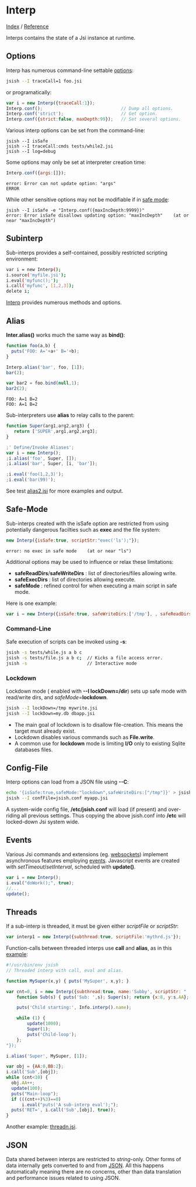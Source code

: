 Interp
====
[Index](Index.md "Jsi Documentation Index") /  [Reference](Reference.md "Generated Command Reference")

Interps contains the state of a Jsi instance at runtime.

## Options

Interp has numerous command-line settable [options](Reference.md#interp-new):

``` bash
jsish --I traceCall=1 foo.jsi
```

or programatically:

``` js  
var i = new Interp({traceCall:1});
Interp.conf();                              // Dump all options.
Interp.conf('strict');                      // Get option.
Interp.conf({strict:false, maxDepth:99});   // Set several options.
```

Various interp options can be set from the command-line:

```
jsish --I isSafe
jsish --I traceCall:cmds tests/while2.jsi
jsish --I log=debug
```

Some options may only be set at interpreter creation time:
``` js
Interp.conf({args:[]});
```

```
error: Error can not update option: "args"
ERROR
```

While other sensitive options may not be modifiable if in [safe mode](#safe-mode):
```
jsish --I isSafe -e "Interp.conf({maxIncDepth:9999})"
error: Error isSafe disallows updating option: "maxIncDepth"    (at or near "maxIncDepth")
```



## Subinterp

Sub-interps provides a self-contained, possibly restricted scripting environment:

``` bash
var i = new Interp();
i.source('myfile.jsi');
i.eval('myfunc();');
i.call('myfunc', [1,2,3]);
delete i;
```

[Interp](Reference.md#Interp) provides numerous methods and options.


## Alias

**Inter.alias()** works much the same way as **bind()**:

``` js
function foo(a,b) {
  puts('FOO: A='+a+' B='+b);
}

Interp.alias('bar', foo, [1]);
bar(2);

var bar2 = foo.bind(null,1);
bar2(2);
```

```
FOO: A=1 B=2
FOO: A=1 B=2
```

Sub-interpreters use **alias** to relay calls to the parent:

``` js
function Super(arg1,arg2,arg3) {
   return ['SUPER',arg1,arg2,arg3];
}

;' Define/Invoke Aliases';
var i = new Interp();
;i.alias('foo', Super, []);
;i.alias('bar', Super, [i, 'bar']);

;i.eval('foo(1,2,3)');
;i.eval('bar(99)');
```

See test [alias2.jsi](https://jsish.org/fossil/jsi/file/tests/alias2.jsi) for more examples and output.

## Safe-Mode

Sub-interps created with the isSafe option
are restricted from using potentially dangerous facilties such as **exec** and the file system:

``` js
new Interp({isSafe:true, scriptStr:"exec('ls');"});
```

```
error: no exec in safe mode    (at or near "ls")
```

Additional options may be used to influence or relax these limitations:

* **safeReadDirs**/**safeWriteDirs** : list of directories/files allowing write.
* **safeExecDirs** : list of directories allowing execute.
* **safeMode** : refined control for when executing a main script in safe mode.

Here is one example:

``` js
var i = new Interp({isSafe:true, safeWriteDirs:['/tmp'], , safeReadDirs:['/tmp']});
```

### Command-Line
Safe execution of scripts can be invoked using **-s**:

``` bash
jsish -s tests/while.js a b c
jsish -s tests/file.js a b c;  // Kicks a file access error.
jsish -s                       // Interactive mode
```

### Lockdown
Lockdown mode ( enabled with **--I lockDown=/dir**) sets up safe mode
with read/write dirs, and *safeMode*=**lockdown**.

``` bash
jsish --I lockDown=/tmp mywrite.jsi
jsish --I lockDown=my.db dbapp.jsi
```

* The main goal of lockdown is to disallow file-creation. This means the target must already exist.
* Lockdown disables various commands such as **File.write**.
* A common use for **lockdown** mode is limiting **I/O** only to existing Sqlite databases files.

## Config-File

Interp options can load from a JSON file using **--C**:

``` bash
echo '{isSafe:true,safeMode:"lockdown",safeWriteDirs:["/tmp"]}' > jsish.conf
jsish --I confFile=jsish.conf myapp.jsi
```

A system-wide config file, **/etc/jsish.conf** will load (if present) and over-riding all previous settings.
Thus copying the above jsish.conf into **/etc** will locked-down Jsi system wide.


## Events

Various Jsi commands and extensions (eg. [websockets](Builtins.md#websocket)) implement asynchronous
features employing [events](Builtins.md#event).  Javascript events are created with *setTimeout*/*setInterval*,
scheduled with **update()**.

``` js
var i = new Interp();
i.eval("doWork();", true);
//...
update();
```

## Threads

If a sub-interp is threaded, it must be given either *scriptFile* or *scriptStr*:

``` js
var interp1 = new Interp({subthread:true, scriptFile:'mythrd.js'});
```

Function-calls between threaded interps use **call** and **alias**, as in this
[example](https://jsish.org/fossil/jsi/file/js-demos/thread.jsi):

``` js
#!/usr/bin/env jsish
// Threaded interp with call, eval and alias.

function MySuper(x,y) { puts('MySuper', x,y); }

var cnt=0, i = new Interp({subthread:true, name:'Subby', scriptStr: "
    function Sub(s) { puts('Sub: ',s); Super(s); return {x:8, y:s.AA}; };

    puts('Child starting:', Info.interp().name);

    while (1) {
        update(1000);
        Super(1);
        puts('Child-loop');
    };
"});

i.alias('Super', MySuper, [1]);

var obj = {AA:0,BB:2};
i.call('Sub',[obj]);
while (cnt<10) {
  obj.AA++;
  update(100);
  puts("Main-loop");
  if (((cnt++)%3)==0)
      i.eval("puts('A sub-interp eval');");
  puts('RET=', i.call('Sub',[obj], true));
}
```

Another example: [threadn.jsi](https://jsish.org/fossil/jsi/file/js-demos/threadn.jsi).

## JSON

Data shared between interps are restricted to *string*-only.
Other forms of data internally gets converted to and from [JSON](Builtins.md#json).
All this happens automatically meaning there are no concerns,
other than data translation and performance issues related to using JSON.




